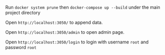 Run `docker system prune` then `docker-compose up --build` under the main project directory

Open `http://localhost:3050/` to append data.

Open `http://localhost:3050/admin` to open admin page.

Open `http://localhost:3050/login` to login with username `root` and password `root`
